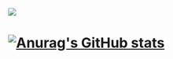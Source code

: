 <img src="https://capsule-render.vercel.app/api?type=wave&color=193549&height=200&section=header&text=developernagk&fontSize=50&fontColor=d9e1e8" />

# [![Anurag's GitHub stats](https://github-readme-stats.vercel.app/api?username=developernagk&show_icons=true&theme=nord)](https://github.com/anuraghazra/github-readme-stats)
